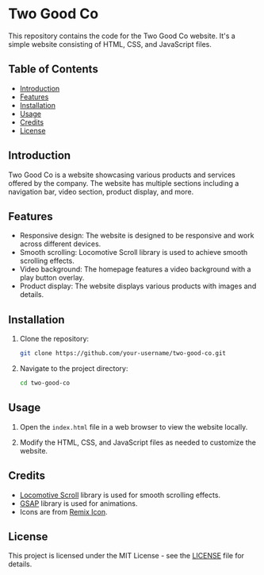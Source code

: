 # Two Good Co

This repository contains the code for the Two Good Co website. It's a simple website consisting of HTML, CSS, and JavaScript files.

## Table of Contents

- [Introduction](#introduction)
- [Features](#features)
- [Installation](#installation)
- [Usage](#usage)
- [Credits](#credits)
- [License](#license)

## Introduction

Two Good Co is a website showcasing various products and services offered by the company. The website has multiple sections including a navigation bar, video section, product display, and more.

## Features

- Responsive design: The website is designed to be responsive and work across different devices.
- Smooth scrolling: Locomotive Scroll library is used to achieve smooth scrolling effects.
- Video background: The homepage features a video background with a play button overlay.
- Product display: The website displays various products with images and details.

## Installation

1. Clone the repository:

    ```bash
    git clone https://github.com/your-username/two-good-co.git
    ```

2. Navigate to the project directory:

    ```bash
    cd two-good-co
    ```

## Usage

1. Open the `index.html` file in a web browser to view the website locally.

2. Modify the HTML, CSS, and JavaScript files as needed to customize the website.

## Credits

- [Locomotive Scroll](https://github.com/locomotivemtl/locomotive-scroll) library is used for smooth scrolling effects.
- [GSAP](https://greensock.com/gsap/) library is used for animations.
- Icons are from [Remix Icon](https://remixicon.com/).

## License

This project is licensed under the MIT License - see the [LICENSE](LICENSE) file for details.
